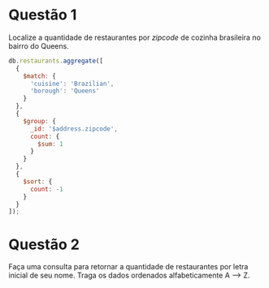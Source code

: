 # Questão 1
Localize a quantidade de restaurantes por _zipcode_ de cozinha brasileira no bairro do Queens.
```js
db.restaurants.aggregate([
  {
    $match: {
      'cuisine': 'Brazilian',
      'borough': 'Queens'
    }
  },
  {
    $group: {
      _id: '$address.zipcode',
      count: {
        $sum: 1
      }
    }
  },
  {
    $sort: {
      count: -1
    }
  }
]);
```

# Questão 2
Faça uma consulta para retornar a quantidade de restaurantes por letra inicial de seu nome. Traga os dados ordenados alfabeticamente A --> Z.
```js

```
